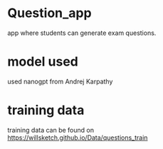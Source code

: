 # Question_app
app where students can generate exam questions. 
# model used
used nanogpt from Andrej Karpathy 
# training data 
training data can be found on https://willsketch.github.io/Data/questions_train
